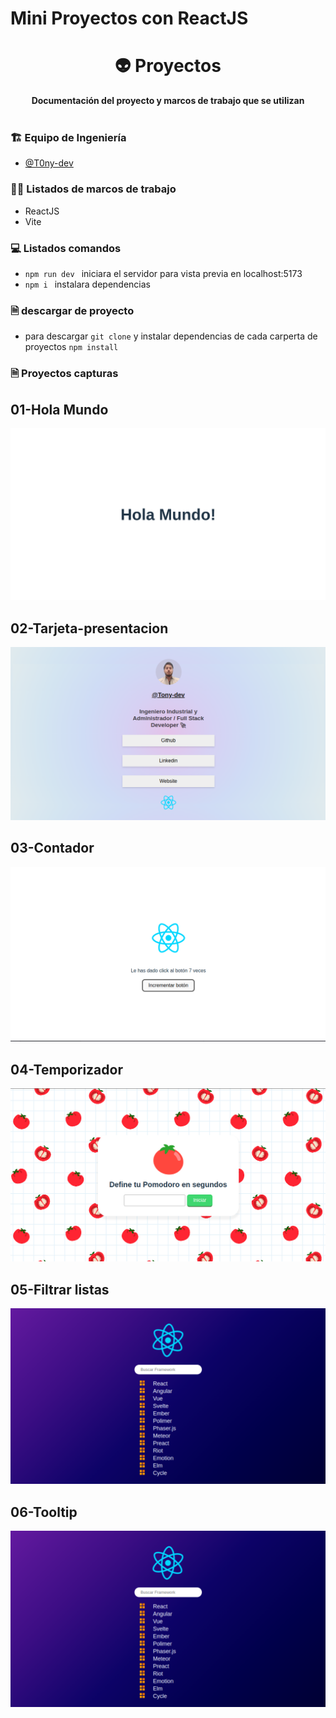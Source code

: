 # Mini Proyectos con ReactJS
<div align="center">
  <h1>👽 Proyectos</h1>
  <strong>Documentación del proyecto y marcos de trabajo que se utilizan</strong><br>
</div>
<br>


### 🏗 Equipo de Ingeniería  

- [@T0ny-dev](https://github.com/T0ny-dev)


### 👨‍💻 Listados de marcos de trabajo

* ReactJS
* Vite


### 💻 Listados comandos 

* `npm run dev `  iniciara el servidor para vista previa en localhost:5173
* `npm i `  instalara dependencias


### 🗎 descargar de proyecto

* para descargar `git clone` y instalar dependencias de cada carperta de proyectos `npm install`

### 🗎 Proyectos capturas

## 01-Hola Mundo

![01](./img/01-Hola-Mundo.png)

## 02-Tarjeta-presentacion

![02](./img/02-Tarjeta-presentacion.png)

## 03-Contador

![03](./img/03-contador.png)


## 04-Temporizador

![04](./img/04-Pomodoro.png)

## 05-Filtrar listas

![05](./img/05-list.png)

## 06-Tooltip

![06](./img/05-list.png)